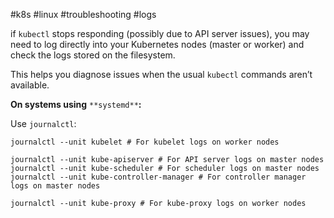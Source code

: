 #k8s #linux #troubleshooting #logs

if `kubectl` stops responding (possibly due to API server issues), you may need to log directly into your Kubernetes nodes (master or worker) and check the logs stored on the filesystem.

This helps you diagnose issues when the usual `kubectl` commands aren’t available.

**On systems using** `**systemd**`**:**

Use `journalctl`:

`journalctl --unit kubelet # For kubelet logs on worker nodes`

`journalctl --unit kube-apiserver # For API server logs on master nodes journalctl --unit kube-scheduler # For scheduler logs on master nodes journalctl --unit kube-controller-manager # For controller manager logs on master nodes`

`journalctl --unit kube-proxy # For kube-proxy logs on worker nodes`